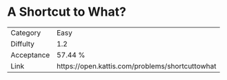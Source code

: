 # A Shortcut to What?

<table>
    <tr>
        <td>Category</td>
        <td>Easy</td>
    </tr>
    <tr>
        <td>Diffulty</td>
        <td>1.2</td>
    </tr>
    <tr>
        <td>Acceptance</td>
        <td>57.44 %</td>
    </tr>
    <tr>
        <td>Link</td>
        <td>https://open.kattis.com/problems/shortcuttowhat</td>
    </tr>
</table>